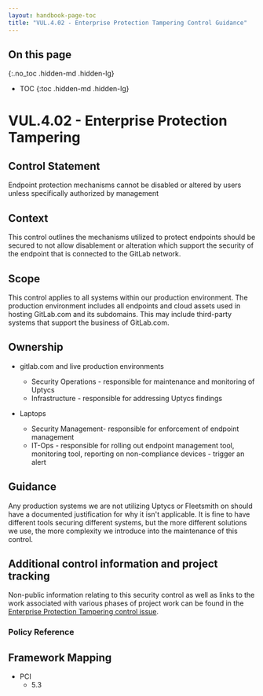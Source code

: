 ```yaml
---
layout: handbook-page-toc
title: "VUL.4.02 - Enterprise Protection Tampering Control Guidance"
---
```


## On this page
{:.no_toc .hidden-md .hidden-lg}

- TOC
{:toc .hidden-md .hidden-lg}

# VUL.4.02 - Enterprise Protection Tampering

## Control Statement

Endpoint protection mechanisms cannot be disabled or altered by users unless specifically authorized by management

## Context

This control outlines the mechanisms utilized to protect endpoints should be secured to not allow disablement or alteration which support the security of the endpoint that is connected to the GitLab network.

## Scope

This control applies to all systems within our production environment. The production environment includes all endpoints and cloud assets used in hosting GitLab.com and its subdomains. This may include third-party systems that support the business of GitLab.com.


## Ownership

* gitlab.com and live production environments
  * Security Operations - responsible for maintenance and monitoring of Uptycs
  * Infrastructure - responsible for addressing Uptycs findings

* Laptops
  * Security Management- responsible for enforcement of endpoint management
  * IT-Ops - responsible for rolling out endpoint management tool, monitoring tool, reporting on non-compliance devices - trigger an alert

## Guidance

Any production systems we are not utilizing Uptycs or Fleetsmith on should have a documented justification for why it isn't applicable. It is fine to have different tools securing different systems, but the more different solutions we use, the more complexity we introduce into the maintenance of this control.

## Additional control information and project tracking

Non-public information relating to this security control as well as links to the work associated with various phases of project work can be found in the [Enterprise Protection Tampering control issue](https://gitlab.com/gitlab-com/gl-security/compliance/compliance/issues/1113).

### Policy Reference

## Framework Mapping

* PCI
  * 5.3
